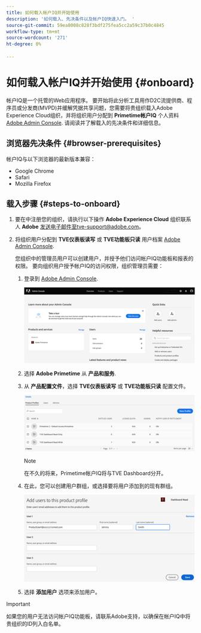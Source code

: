 ```yaml
---
title: 如何载入帐户IQ并开始使用
description: '如何载入、先决条件以及帐户IQ快速入门。 '
source-git-commit: 59ea8008c828f3bdf275fea5cc2a59c37b0c4845
workflow-type: tm+mt
source-wordcount: '271'
ht-degree: 0%

---
```



# 如何载入帐户IQ并开始使用 {#onboard}

帐户IQ是一个托管的Web应用程序。 要开始将此分析工具用作D2C流提供商、程序员或分发商(MVPD)并缓解凭据共享问题，您需要将贵组织载入Adobe Experience Cloud组织，并将组织用户分配到 **Primetime帐户IQ** 个人资料 [Adobe Admin Console](https://adminconsole.adobe.com/). 请阅读并了解载入的先决条件和详细信息。

## 浏览器先决条件 {#browser-prerequisites}

帐户IQ与以下浏览器的最新版本兼容：

* Google Chrome
* Safari
* Mozilla Firefox

## 载入步骤 {#steps-to-onboard}

1. 要在中注册您的组织，请执行以下操作 **Adobe Experience Cloud** 组织联系人 **Adobe** 发送电子邮件至tve-support@adobe.com。

1. 将组织用户分配到 **TVE仪表板读写** 或 **TVE功能板只读** 用户档案 [Adobe Admin Console](https://adminconsole.adobe.com/).

   您组织中的管理员用户可以创建用户，并授予他们访问帐户IQ功能板和报表的权限。 要向组织用户授予帐户IQ的访问权限，组织管理员需要：

   1. 登录到 [Adobe Admin Console](https://adminconsole.adobe.com/).


      ![](assets/admin-console.png)

   1. 选择 **Adobe Primetime** 从 **产品和服务**.

   1. 从 **产品配置文件**，选择 **TVE仪表板读写** 或 **TVE功能板只读** 配置文件。

      ![](assets/product-profiles.png)

      >[!NOTE]
      >
      >在不久的将来，Primetime帐户IQ将与TVE Dashboard分开。

   1. 在此，您可以创建用户群组，或选择要将用户添加到的现有群组。

      ![](assets/add-users-2profile.png)

   1. 选择 **添加用户** 选项来添加用户。

>[!IMPORTANT]
>
>如果您的用户无法访问帐户IQ功能板，请联系Adobe支持，以确保在帐户IQ中将贵组织的ID列入白名单。


